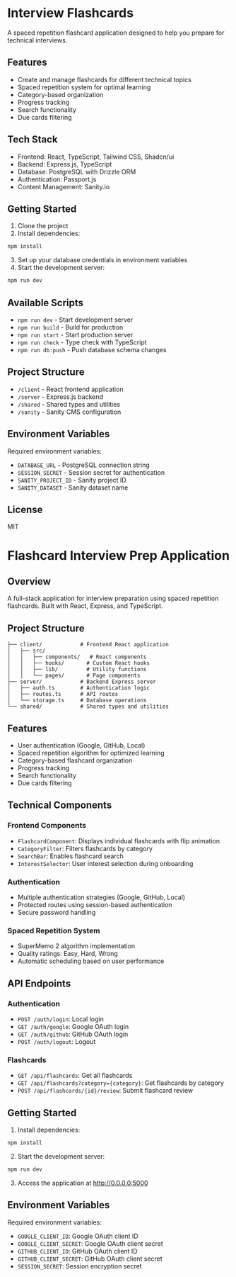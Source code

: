 
# Interview Flashcards

A spaced repetition flashcard application designed to help you prepare for technical interviews.

## Features

- Create and manage flashcards for different technical topics
- Spaced repetition system for optimal learning
- Category-based organization
- Progress tracking
- Search functionality
- Due cards filtering

## Tech Stack

- Frontend: React, TypeScript, Tailwind CSS, Shadcn/ui
- Backend: Express.js, TypeScript
- Database: PostgreSQL with Drizzle ORM
- Authentication: Passport.js
- Content Management: Sanity.io

## Getting Started

1. Clone the project
2. Install dependencies:
```bash
npm install
```
3. Set up your database credentials in environment variables
4. Start the development server:
```bash
npm run dev
```

## Available Scripts

- `npm run dev` - Start development server
- `npm run build` - Build for production
- `npm run start` - Start production server
- `npm run check` - Type check with TypeScript
- `npm run db:push` - Push database schema changes

## Project Structure

- `/client` - React frontend application
- `/server` - Express.js backend
- `/shared` - Shared types and utilities
- `/sanity` - Sanity CMS configuration

## Environment Variables

Required environment variables:
- `DATABASE_URL` - PostgreSQL connection string
- `SESSION_SECRET` - Session secret for authentication
- `SANITY_PROJECT_ID` - Sanity project ID
- `SANITY_DATASET` - Sanity dataset name

## License

MIT
# Flashcard Interview Prep Application

## Overview
A full-stack application for interview preparation using spaced repetition flashcards. Built with React, Express, and TypeScript.

## Project Structure
```
├── client/            # Frontend React application
│   ├── src/
│   │   ├── components/   # React components
│   │   ├── hooks/       # Custom React hooks
│   │   ├── lib/         # Utility functions
│   │   └── pages/       # Page components
├── server/            # Backend Express server
│   ├── auth.ts        # Authentication logic
│   ├── routes.ts      # API routes
│   └── storage.ts     # Database operations
└── shared/            # Shared types and utilities
```

## Features
- User authentication (Google, GitHub, Local)
- Spaced repetition algorithm for optimized learning
- Category-based flashcard organization
- Progress tracking
- Search functionality
- Due cards filtering

## Technical Components

### Frontend Components
- `FlashcardComponent`: Displays individual flashcards with flip animation
- `CategoryFilter`: Filters flashcards by category
- `SearchBar`: Enables flashcard search
- `InterestSelector`: User interest selection during onboarding

### Authentication
- Multiple authentication strategies (Google, GitHub, Local)
- Protected routes using session-based authentication
- Secure password handling

### Spaced Repetition System
- SuperMemo 2 algorithm implementation
- Quality ratings: Easy, Hard, Wrong
- Automatic scheduling based on user performance

## API Endpoints

### Authentication
- `POST /auth/login`: Local login
- `GET /auth/google`: Google OAuth login
- `GET /auth/github`: GitHub OAuth login
- `POST /auth/logout`: Logout

### Flashcards
- `GET /api/flashcards`: Get all flashcards
- `GET /api/flashcards?category={category}`: Get flashcards by category
- `POST /api/flashcards/{id}/review`: Submit flashcard review

## Getting Started

1. Install dependencies:
```bash
npm install
```

2. Start the development server:
```bash
npm run dev
```

3. Access the application at http://0.0.0.0:5000

## Environment Variables
Required environment variables:
- `GOOGLE_CLIENT_ID`: Google OAuth client ID
- `GOOGLE_CLIENT_SECRET`: Google OAuth client secret
- `GITHUB_CLIENT_ID`: GitHub OAuth client ID
- `GITHUB_CLIENT_SECRET`: GitHub OAuth client secret
- `SESSION_SECRET`: Session encryption secret
